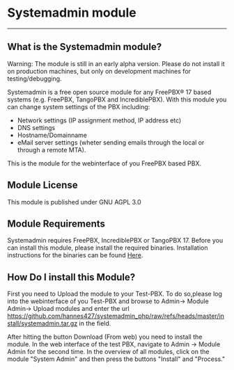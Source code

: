 # Systemadmin module
---
## What is the Systemadmin module?

Warning: The module is still in an early alpha version. Please do not install it on production machines, but only on development machines for testing/debugging.

Systemadmin is a free open source module for any FreePBX® 17 based systems (e.g. FreePBX, TangoPBX and IncrediblePBX). With this module you can change system settings of the PBX including:

* Network settings (IP assignment method, IP address etc)
* DNS settings
* Hostname/Domainname
* eMail server settings (wheter sending emails through the local or through a remote MTA).

This is the module for the webinterface of you FreePBX based PBX.

## Module License

This module is published under GNU AGPL 3.0

## Module Requirements

Systemadmin requires FreePBX, IncrediblePBX or TangoPBX 17. Before you can install this module, please install the required binaries. Installation instructions for the binaries can be found [Here](https://github.com/hannes427/sysadmin "Systemadmin binaries").

## How Do I install this Module?
First you need to Upload the module to your Test-PBX. To do so,please log into the webinterface of you Test-PBX and browse to Admin-> Module Admin-> Upload modules and enter the url https://github.com/hannes427/systemadmin_php/raw/refs/heads/master/install/systemadmin.tar.gz in the field.

After hitting the button Download (From web) you need to install the module. In the web interface of the test PBX, navigate to Admin -> Module Admin for the second time. In the overview of all modules, click on the module "System Admin" and then press the buttons "Install" and "Process."
